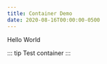 ```yaml
---
title: Container Demo
date: 2020-08-16T00:00:00-0500
---
```


Hello World

::: tip
Test container
:::

